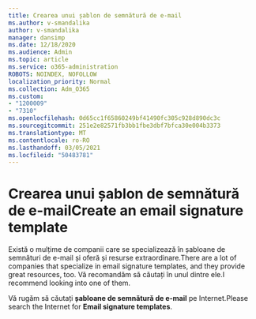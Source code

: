 ```yaml
---
title: Crearea unui șablon de semnătură de e-mail
ms.author: v-smandalika
author: v-smandalika
manager: dansimp
ms.date: 12/18/2020
ms.audience: Admin
ms.topic: article
ms.service: o365-administration
ROBOTS: NOINDEX, NOFOLLOW
localization_priority: Normal
ms.collection: Adm_O365
ms.custom:
- "1200009"
- "7310"
ms.openlocfilehash: 0d65cc1f65860249bf41490fc305c928d890dc3c
ms.sourcegitcommit: 251e2e82571fb3bb1fbe3dbf7bfca30e004b3373
ms.translationtype: MT
ms.contentlocale: ro-RO
ms.lasthandoff: 03/05/2021
ms.locfileid: "50483781"
---
```

# <a name="create-an-email-signature-template"></a><span data-ttu-id="422d3-102">Crearea unui șablon de semnătură de e-mail</span><span class="sxs-lookup"><span data-stu-id="422d3-102">Create an email signature template</span></span>

<span data-ttu-id="422d3-103">Există o mulțime de companii care se specializează în șabloane de semnături de e-mail și oferă și resurse extraordinare.</span><span class="sxs-lookup"><span data-stu-id="422d3-103">There are a lot of companies that specialize in email signature templates, and they provide great resources, too.</span></span> <span data-ttu-id="422d3-104">Vă recomandăm să căutați în unul dintre ele.</span><span class="sxs-lookup"><span data-stu-id="422d3-104">I recommend looking into one of them.</span></span>

<span data-ttu-id="422d3-105">Vă rugăm să căutați **șabloane de semnătură de e-mail** pe Internet.</span><span class="sxs-lookup"><span data-stu-id="422d3-105">Please search the Internet for **Email signature templates**.</span></span>